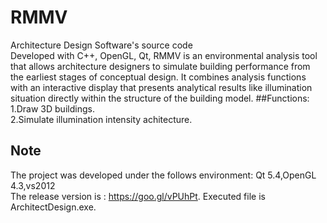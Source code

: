 # RMMV
Architecture Design Software's source code <br>
Developed with C++, OpenGL, Qt, RMMV is an environmental analysis tool that allows architecture designers to simulate building performance from the earliest stages of conceptual design. It combines analysis functions with an interactive display that presents analytical results like illumination situation directly within the structure of the building model.
##Functions:
 1.Draw 3D buildings.<br> 
 2.Simulate illumination intensity achitecture.<br> 
## Note
The project was developed under the follows environment: Qt 5.4,OpenGL 4.3,vs2012<br>
The release version  is : https://goo.gl/vPUhPt. Executed file is ArchitectDesign.exe.
